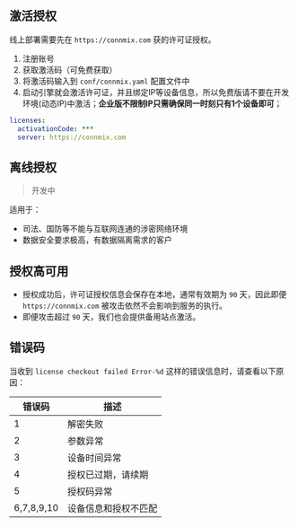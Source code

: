 ## 激活授权

线上部署需要先在 `https://connmix.com` 获的许可证授权。

1. 注册账号
2. 获取激活码（可免费获取）
3. 将激活码输入到 `conf/connmix.yaml` 配置文件中
4. 启动引擎就会激活许可证，并且绑定IP等设备信息，所以免费版请不要在开发环境(动态IP)中激活；**企业版不限制IP只需确保同一时刻只有1个设备即可**；

```yaml
licenses:
  activationCode: ***
  server: https://connmix.com
```

## 离线授权

> 开发中

适用于：

- 司法、国防等不能与互联网连通的涉密网络环境
- 数据安全要求极高，有数据隔离需求的客户

## 授权高可用

- 授权成功后，许可证授权信息会保存在本地，通常有效期为 `90` 天，因此即便 `https://connmix.com` 被攻击依然不会影响到服务的执行。
- 即便攻击超过 `90` 天，我们也会提供备用站点激活。

## 错误码

当收到 `license checkout failed Error-%d` 这样的错误信息时，请查看以下原因：

| 错误码        | 描述             |
|------------|----------------|
| 1          | 解密失败           |
| 2          | 参数异常           |
| 3          | 设备时间异常         |
| 4          | 授权已过期，请续期      |
| 5          | 授权码异常          |
| 6,7,8,9,10 | 设备信息和授权不匹配     |
